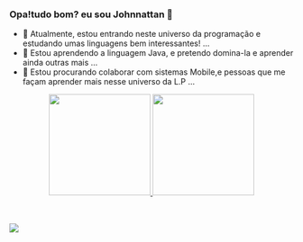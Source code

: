 ### Opa!tudo bom? eu sou Johnnattan 👋

- 🔭 Atualmente, estou entrando neste universo da programação e estudando umas linguagens bem interessantes! ...
- 🌱 Estou aprendendo a linguagem Java, e pretendo domina-la e aprender ainda outras mais ...
- 👯 Estou procurando colaborar com sistemas Mobile,e pessoas que me façam aprender mais nesse universo da L.P ...

<div align="center">
  <a href="https://github.com/johnnattan-victor">
  <img height="180em" src="https://github-readme-stats.vercel.app/api?username=johnnattan-victor&show_icons=true&theme=dracula&include_all_commits=true&count_private=true"/>
  <img height="180em" src="https://github-readme-stats.vercel.app/api/top-langs/?username=johnnattan-victor&layout=compact&langs_count=7&theme=dracula"/>
</div>
  <div style="display: inline_block"><br>
<link rel="stylesheet" href="https://cdn.jsdelivr.net/gh/devicons/devicon@v2.14.0/devicon.min.css">
</div>
  
  
  ##
  
<div>
 <a href="https://instagram.com/viktor.jonatha" target="_blank"><img src="https://img.shields.io/badge/-Instagram-%23E4405F?style=for-the-badge&logo=instagram&logoColor=white" target="_blank"></a>
    
<div>
